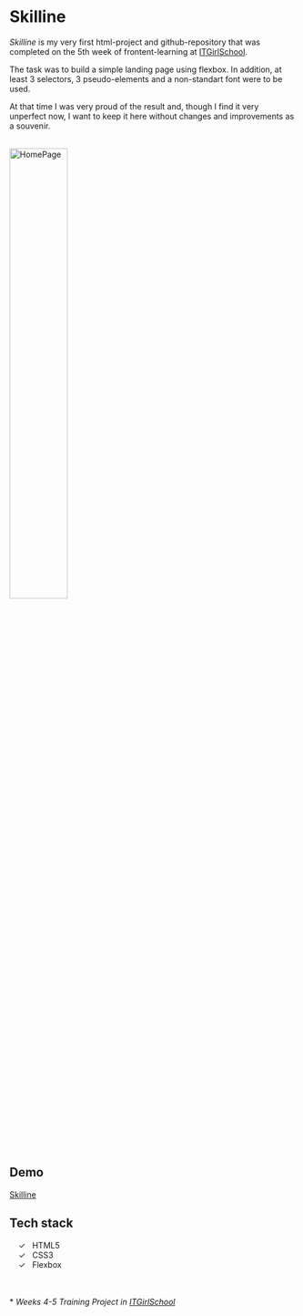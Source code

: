 # Skilline

_Skilline_ is my very first html-project and github-repository that was completed on the 5th week of frontent-learning at [ITGirlSchool].

The task was to build a simple landing page using flexbox. In addition, at least 3 selectors, 3 pseudo-elements and a non-standart font were to be used.

At that time I was very proud of the result and, though I find it very unperfect now, I want to keep it here without changes and improvements as a souvenir.

<br>
<img width="45%" alt="HomePage" src="../main/assets/images/captureweb.png">

## Demo
[Skilline]

## Tech stack

&nbsp;&nbsp;&nbsp;&nbsp;&check;&nbsp;&nbsp; HTML5<br>
&nbsp;&nbsp;&nbsp;&nbsp;&check;&nbsp;&nbsp; CSS3<br>
&nbsp;&nbsp;&nbsp;&nbsp;&check;&nbsp;&nbsp; Flexbox<br>

<br><br> 
\* _Weeks 4-5 Training Project in [ITGirlSchool]_ 
  

   [ITGirlSchool]: <https://itgirlschool.com/en>
   [Skilline]: <https://alenagm.github.io/Skilline/>

